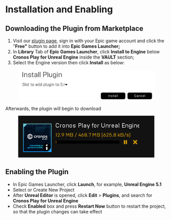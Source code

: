 # Installation and Enabling

## Downloading the Plugin from Marketplace

1. Visit our [plugin page](https://www.unrealengine.com/marketplace/en-US/product/cronos-play-for-unreal-engine), sign in with your Epic game account and click the "**Free"** button to add it into **Epic Games Launcher;**
2. In **Library** Tab of **Epic Games Launcher**, click **Install to Engine** below **Cronos Play for Unreal Engine** inside the **VAULT** section;
3. Select the Engine version then click **Install** as below:

<figure><img src="../../.gitbook/assets/Install to unreal 5.1.png" alt=""><figcaption></figcaption></figure>

Afterwards, the plugin will begin to download

<figure><img src="../../.gitbook/assets/Installing the plugin.png" alt=""><figcaption></figcaption></figure>

## Enabling the Plugin

* In Epic Games Launcher, click **Launch**, for example, **Unreal Engine 5.1**
* Select or Create New Project
* After **Unreal Editor** is opened, click **Edit** > **Plugins**, and search for **Cronos Play for Unreal Engine**
* Check **Enabled** box and press **Restart Now** button to restart the project, so that the plugin changes can take effect
